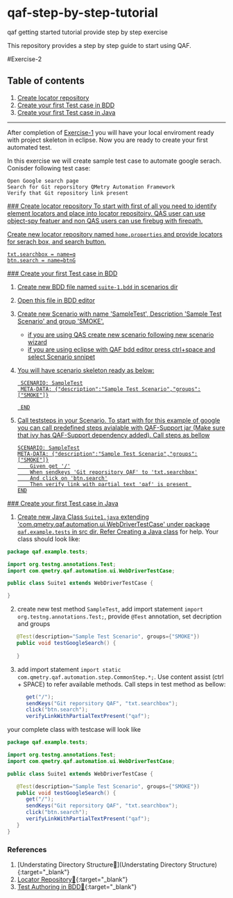 # qaf-step-by-step-tutorial
qaf getting started tutorial provide step by step exercise 

This repository provides a step by step guide to start using QAF.

#Exercise-2

## Table of contents
 1. [Create locator repository](#create_loc_repo)
 2. [Create your first Test case in BDD](#create_first_test_bdd)
 2. [Create your first Test case in Java](#create_first_test_java)

____

After completion of [Exercise-1](https://github.com/qmetry/qaf-step-by-step-tutorial/tree/Exercise-1) you will have your local enviroment ready with project skeleton in eclipse. Now you are ready to create your first automated test. 

In this exercise we will create sample test case to automate google serach.
Conisder following test case:
```
Open Google search page
Search for Git reporsitory QMetry Automation Framework
Verify that Git repository link present 
```
<a name="create_loc_repo" href="#" />
### Create locator repository
To start with first of all you need to identify element locators and place into locator repositoiry.
QAS user can use object-spy featuer and non QAS users can use firebug with firepath.

Create new locator repository named `home.properties` and provide locators for serach box, and search button. 
``` properties
txt.searchbox = name=q
btn.search = name=btnG
```

<a name="create_first_test_bdd" href="#" />
### Create your first Test case in BDD

1. Create new BDD file named `suite-1.bdd` in scenarios dir
2. Open this file in BDD editor
3. Create new Scenario with name 'SampleTest', Description 'Sample Test Scenario' and group 'SMOKE'.
    * if you are using QAS create new scenario following new scenario wizard
    * if you are using eclipse with QAF bdd editor press ctrl+space and select Scenario snnipet
4. You will have scenario skeleton ready as below:
   ``` bdd
    SCENARIO: SampleTest
    META-DATA: {"description":"Sample Test Scenario","groups":["SMOKE"]}

    END
   ```
5. Call teststeps in your Scenario. To start with for this example of google you can call predefined steps avialable with QAF-Support jar (Make sure that ivy has QAF-Support dependency added). Call steps as bellow 
 
    ``` bdd
    SCENARIO: SampleTest
    META-DATA: {"description":"Sample Test Scenario","groups":["SMOKE"]}
	    Given get '/'
	    When sendkeys 'Git reporsitory QAF' to 'txt.searchbox'
	    And click on 'btn.search'
	    Then verify link with partial text 'qaf' is present 
    END
    ```

<a name="create_first_test_java" href="#" />
### Create your first Test case in Java

 1. Create new Java Class `Suite1.java` extending 'com.qmetry.qaf.automation.ui.WebDriverTestCase' under package `qaf.example.tests` in src dir. Refer [Creating a Java class](http://help.eclipse.org/neon/index.jsp?topic=%2Forg.eclipse.jdt.doc.user%2FgettingStarted%2Fqs-9.htm) for help. Your class should look like:
 
 ``` java
package qaf.example.tests;

import org.testng.annotations.Test;
import com.qmetry.qaf.automation.ui.WebDriverTestCase;

public class Suite1 extends WebDriverTestCase {

}
 ```
 2. create new test method `SampleTest`, add import statement `import org.testng.annotations.Test;`, provide `@Test` annotation, set decription and groups
 
 ```java
 	@Test(description="Sample Test Scenario", groups={"SMOKE"})
	public void testGoogleSearch() {
	
	}
 ```
 
 3. add import statement `import static com.qmetry.qaf.automation.step.CommonStep.*;`. Use content assist (ctrl + SPACE) to refer available methods. Call steps in test method as bellow:
 
 ```java
 	   get("/");
	   sendKeys("Git reporsitory QAF", "txt.searchbox");
	   click("btn.search");
	   verifyLinkWithPartialTextPresent("qaf");
 ```
 
 your complete class with testcase will look like
 
 ``` Java
package qaf.example.tests;

import org.testng.annotations.Test;
import com.qmetry.qaf.automation.ui.WebDriverTestCase;

public class Suite1 extends WebDriverTestCase {

	@Test(description="Sample Test Scenario", groups={"SMOKE"})
	public void testGoogleSearch() {
	   get("/");
	   sendKeys("Git reporsitory QAF", "txt.searchbox");
	   click("btn.search");
	   verifyLinkWithPartialTextPresent("qaf");
	}
}
 ```

### References
 1. [Understating Directory Structure:link:](Understating Directory Structure){:target="_blank"}
 2. [Locator Repository:link:](https://qmetry.github.io/qaf/latest/locator_repository.html){:target="_blank"}
 3. [Test Authoring in BDD:link:](https://qmetry.github.io/qaf/latest/scenario.html){:target="_blank"}
